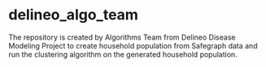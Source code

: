 # delineo_algo_team
The repository is created by Algorithms Team from Delineo Disease Modeling Project
to create household population from Safegraph data and run the clustering algorithm on the generated household population.
